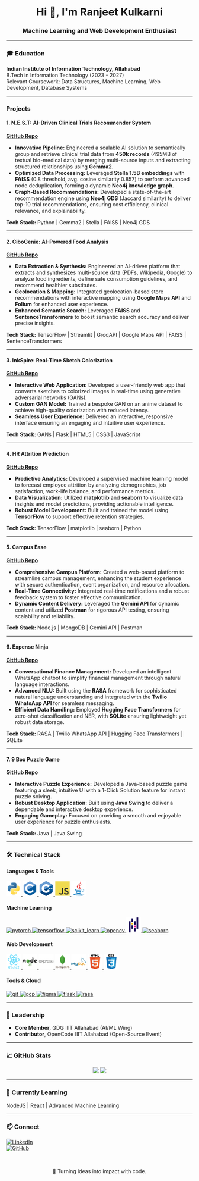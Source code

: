 <div align="center">
  <h1>Hi 👋, I'm Ranjeet Kulkarni</h1>
  <h3>Machine Learning and Web Development Enthusiast</h3>
</div>

---

### 🎓 Education
**Indian Institute of Information Technology, Allahabad**  
B.Tech in Information Technology (2023 - 2027)  
Relevant Coursework: Data Structures, Machine Learning, Web Development, Database Systems

---

### Projects

#### 1. **N.E.S.T: AI-Driven Clinical Trials Recommender System**  
**[GitHub Repo](https://github.com/ranjeetkulkarni/AI-KnowledgeGraph-ClinicalTrialRecommender)**  

- **Innovative Pipeline:** Engineered a scalable AI solution to semantically group and retrieve clinical trial data from **450k records** (495MB of textual bio-medical data) by merging multi-source inputs and extracting structured relationships using **Gemma2**.
- **Optimized Data Processing:** Leveraged **Stella 1.5B embeddings** with **FAISS** (0.8 threshold, avg. cosine similarity 0.857) to perform advanced node deduplication, forming a dynamic **Neo4j knowledge graph**.
- **Graph-Based Recommendations:** Developed a state-of-the-art recommendation engine using **Neo4j GDS** (Jaccard similarity) to deliver top-10 trial recommendations, ensuring cost efficiency, clinical relevance, and explainability.

**Tech Stack:** Python | Gemma2 | Stella | FAISS | Neo4j GDS

---

#### 2. **CiboGenie: AI-Powered Food Analysis**  
**[GitHub Repo](https://github.com/ranjeetkulkarni/CiboGenie)**  

- **Data Extraction & Synthesis:** Engineered an AI-driven platform that extracts and synthesizes multi-source data (PDFs, Wikipedia, Google) to analyze food ingredients, define safe consumption guidelines, and recommend healthier substitutes.
- **Geolocation & Mapping:** Integrated geolocation-based store recommendations with interactive mapping using **Google Maps API** and **Folium** for enhanced user experience.
- **Enhanced Semantic Search:** Leveraged **FAISS** and **SentenceTransformers** to boost semantic search accuracy and deliver precise insights.

**Tech Stack:** TensorFlow | Streamlit | GroqAPI | Google Maps API | FAISS | SentenceTransformers

---

#### 3. **InkSpire: Real-Time Sketch Colorization**  
**[GitHub Repo](https://github.com/ranjeetkulkarni/InkSpire)**  

- **Interactive Web Application:** Developed a user-friendly web app that converts sketches to colorized images in real-time using generative adversarial networks (GANs).
- **Custom GAN Model:** Trained a bespoke GAN on an anime dataset to achieve high-quality colorization with reduced latency.
- **Seamless User Experience:** Delivered an interactive, responsive interface ensuring an engaging and intuitive user experience.

**Tech Stack:** GANs | Flask | HTML5 | CSS3 | JavaScript

---

#### 4. **HR Attrition Prediction**  
**[GitHub Repo](https://github.com/ranjeetkulkarni/HR_Attrition)**  

- **Predictive Analytics:** Developed a supervised machine learning model to forecast employee attrition by analyzing demographics, job satisfaction, work-life balance, and performance metrics.
- **Data Visualization:** Utilized **matplotlib** and **seaborn** to visualize data insights and model predictions, providing actionable intelligence.
- **Robust Model Development:** Built and trained the model using **TensorFlow** to support effective retention strategies.

**Tech Stack:** TensorFlow | matplotlib | seaborn | Python

---

#### 5. **Campus Ease**  
**[GitHub Repo](https://github.com/ranjeetkulkarni/Campus-Ease)**  

- **Comprehensive Campus Platform:** Created a web-based platform to streamline campus management, enhancing the student experience with secure authentication, event organization, and resource allocation.
- **Real-Time Connectivity:** Integrated real‑time notifications and a robust feedback system to foster effective communication.
- **Dynamic Content Delivery:** Leveraged the **Gemini API** for dynamic content and utilized **Postman** for rigorous API testing, ensuring scalability and reliability.

**Tech Stack:** Node.js | MongoDB | Gemini API | Postman

---

#### 6. **Expense Ninja**  
**[GitHub Repo](https://github.com/ranjeetkulkarni/ExpenseNinja)**  

- **Conversational Finance Management:** Developed an intelligent WhatsApp chatbot to simplify financial management through natural language interactions.
- **Advanced NLU:** Built using the **RASA** framework for sophisticated natural language understanding and integrated with the **Twilio WhatsApp API** for seamless messaging.
- **Efficient Data Handling:** Employed **Hugging Face Transformers** for zero-shot classification and NER, with **SQLite** ensuring lightweight yet robust data storage.

**Tech Stack:** RASA | Twilio WhatsApp API | Hugging Face Transformers | SQLite

---

#### 7. **9 Box Puzzle Game**  
**[GitHub Repo](https://github.com/ranjeetkulkarni/9-box-puzzle)**  

- **Interactive Puzzle Experience:** Developed a Java-based puzzle game featuring a sleek, intuitive UI with a 1-Click Solution feature for instant puzzle solving.
- **Robust Desktop Application:** Built using **Java Swing** to deliver a dependable and interactive desktop experience.
- **Engaging Gameplay:** Focused on providing a smooth and enjoyable user experience for puzzle enthusiasts.

**Tech Stack:** Java | Java Swing

---

### 🛠 Technical Stack

#### Languages & Tools
<p align="left">
  <a href="https://www.python.org" target="_blank" rel="noreferrer">
    <img src="https://raw.githubusercontent.com/devicons/devicon/master/icons/python/python-original.svg" alt="python" width="40" height="40"/>
  </a>
  <a href="https://www.cprogramming.com/" target="_blank" rel="noreferrer">
    <img src="https://raw.githubusercontent.com/devicons/devicon/master/icons/c/c-original.svg" alt="c" width="40" height="40"/>
  </a>
  <a href="https://www.w3schools.com/cpp/" target="_blank" rel="noreferrer">
    <img src="https://raw.githubusercontent.com/devicons/devicon/master/icons/cplusplus/cplusplus-original.svg" alt="cplusplus" width="40" height="40"/>
  </a>
  <a href="https://developer.mozilla.org/en-US/docs/Web/JavaScript" target="_blank" rel="noreferrer">
    <img src="https://raw.githubusercontent.com/devicons/devicon/master/icons/javascript/javascript-original.svg" alt="javascript" width="40" height="40"/>
  </a>
  <a href="https://www.java.com" target="_blank" rel="noreferrer">
    <img src="https://raw.githubusercontent.com/devicons/devicon/master/icons/java/java-original.svg" alt="java" width="40" height="40"/>
  </a>
</p>

#### Machine Learning
<p align="left">
  <a href="https://pytorch.org/" target="_blank" rel="noreferrer">
    <img src="https://www.vectorlogo.zone/logos/pytorch/pytorch-icon.svg" alt="pytorch" width="40" height="40"/>
  </a>
  <a href="https://www.tensorflow.org" target="_blank" rel="noreferrer">
    <img src="https://www.vectorlogo.zone/logos/tensorflow/tensorflow-icon.svg" alt="tensorflow" width="40" height="40"/>
  </a>
  <a href="https://scikit-learn.org/" target="_blank" rel="noreferrer">
    <img src="https://upload.wikimedia.org/wikipedia/commons/0/05/Scikit_learn_logo_small.svg" alt="scikit_learn" width="40" height="40"/>
  </a>
  <a href="https://opencv.org/" target="_blank" rel="noreferrer">
    <img src="https://www.vectorlogo.zone/logos/opencv/opencv-icon.svg" alt="opencv" width="40" height="40"/>
  </a>
  <a href="https://pandas.pydata.org/" target="_blank" rel="noreferrer">
    <img src="https://raw.githubusercontent.com/devicons/devicon/2ae2a900d2f041da66e950e4d48052658d850630/icons/pandas/pandas-original.svg" alt="pandas" width="40" height="40"/>
  </a>
  <a href="https://seaborn.pydata.org/" target="_blank" rel="noreferrer">
    <img src="https://seaborn.pydata.org/_images/logo-mark-lightbg.svg" alt="seaborn" width="40" height="40"/>
  </a>
</p>

#### Web Development
<p align="left">
  <a href="https://reactjs.org/" target="_blank" rel="noreferrer">
    <img src="https://raw.githubusercontent.com/devicons/devicon/master/icons/react/react-original-wordmark.svg" alt="react" width="40" height="40"/>
  </a>
  <a href="https://nodejs.org" target="_blank" rel="noreferrer">
    <img src="https://raw.githubusercontent.com/devicons/devicon/master/icons/nodejs/nodejs-original-wordmark.svg" alt="nodejs" width="40" height="40"/>
  </a>
  <a href="https://expressjs.com" target="_blank" rel="noreferrer">
    <img src="https://raw.githubusercontent.com/devicons/devicon/master/icons/express/express-original-wordmark.svg" alt="express" width="40" height="40"/>
  </a>
  <a href="https://www.mongodb.com/" target="_blank" rel="noreferrer">
    <img src="https://raw.githubusercontent.com/devicons/devicon/master/icons/mongodb/mongodb-original-wordmark.svg" alt="mongodb" width="40" height="40"/>
  </a>
  <a href="https://www.mysql.com/" target="_blank" rel="noreferrer">
    <img src="https://raw.githubusercontent.com/devicons/devicon/master/icons/mysql/mysql-original-wordmark.svg" alt="mysql" width="40" height="40"/>
  </a>
  <a href="https://www.w3.org/html/" target="_blank" rel="noreferrer">
    <img src="https://raw.githubusercontent.com/devicons/devicon/master/icons/html5/html5-original-wordmark.svg" alt="html5" width="40" height="40"/>
  </a>
  <a href="https://www.w3schools.com/css/" target="_blank" rel="noreferrer">
    <img src="https://raw.githubusercontent.com/devicons/devicon/master/icons/css3/css3-original-wordmark.svg" alt="css3" width="40" height="40"/>
  </a>
</p>

#### Tools & Cloud
<p align="left">
  <a href="https://git-scm.com/" target="_blank" rel="noreferrer">
    <img src="https://www.vectorlogo.zone/logos/git-scm/git-scm-icon.svg" alt="git" width="40" height="40"/>
  </a>
  <a href="https://cloud.google.com" target="_blank" rel="noreferrer">
    <img src="https://www.vectorlogo.zone/logos/google_cloud/google_cloud-icon.svg" alt="gcp" width="40" height="40"/>
  </a>
  <a href="https://www.figma.com/" target="_blank" rel="noreferrer">
    <img src="https://www.vectorlogo.zone/logos/figma/figma-icon.svg" alt="figma" width="40" height="40"/>
  </a>
  <a href="https://flask.palletsprojects.com/" target="_blank" rel="noreferrer">
    <img src="https://www.vectorlogo.zone/logos/pocoo_flask/pocoo_flask-icon.svg" alt="flask" width="40" height="40"/>
  </a>
  <a href="https://rasa.com/" target="_blank" rel="noreferrer">
    <img src="https://avatars.githubusercontent.com/u/51808592?s=200&v=4" alt="rasa" width="40" height="40"/>
  </a>
</p>

---

### 🌟 Leadership
- **Core Member**, GDG IIIT Allahabad (AI/ML Wing)  
- **Contributor**, OpenCode IIIT Allahabad (Open-Source Event)

---

### 📈 GitHub Stats
<p align="center">
  <img src="https://github-readme-stats.vercel.app/api?username=ranjeetkulkarni&show_icons=true&theme=algolia&hide_border=true" width="48%"/>
  <img src="https://github-readme-streak-stats.herokuapp.com/?user=ranjeetkulkarni&theme=algolia&hide_border=true" width="48%"/>
</p>

---

### 🌱 Currently Learning
NodeJS | React | Advanced Machine Learning

---

### 📫 Connect
[![LinkedIn](https://img.shields.io/badge/LinkedIn-Connect-%230A66C2?logo=linkedin)](https://www.linkedin.com/in/ranjeet-kulkarni-b2361627a/)  
[![GitHub](https://img.shields.io/badge/GitHub-Follow-%23181717?logo=github)](https://github.com/ranjeetkulkarni)

<div align="center">
  <br/>
  <p>🚀 Turning ideas into impact with code.</p>
</div>
